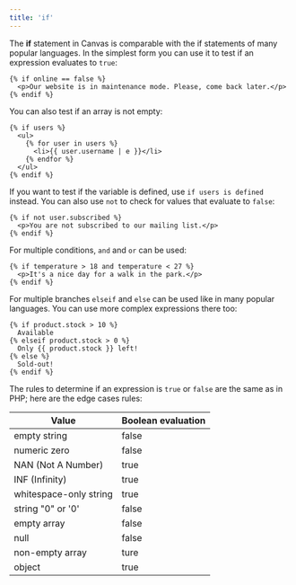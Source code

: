 ```yaml
---
title: 'if'
---
```


The **if** statement in Canvas is comparable with the if statements of many popular languages. In the simplest form you can use it to test if an expression evaluates to `true`:

```canvas
{% if online == false %}
  <p>Our website is in maintenance mode. Please, come back later.</p>
{% endif %}
```

You can also test if an array is not empty:

```canvas
{% if users %}
  <ul>
    {% for user in users %}
      <li>{{ user.username | e }}</li>
    {% endfor %}
  </ul>
{% endif %}
```

If you want to test if the variable is defined, use `if users is defined` instead. You can also use `not` to check for values that evaluate to `false`:

```canvas
{% if not user.subscribed %}
  <p>You are not subscribed to our mailing list.</p>
{% endif %}
```

For multiple conditions, `and` and `or` can be used:

```canvas
{% if temperature > 18 and temperature < 27 %}
  <p>It's a nice day for a walk in the park.</p>
{% endif %}
```

For multiple branches `elseif` and `else` can be used like in many popular languages. You can use more complex expressions there too:

```canvas
{% if product.stock > 10 %}
  Available
{% elseif product.stock > 0 %}
  Only {{ product.stock }} left!
{% else %}
  Sold-out!
{% endif %}
```

The rules to determine if an expression is `true` or `false` are the same as in PHP; here are the edge cases rules:

| Value                  | Boolean evaluation |
| ---------------------- | ------------------ |
| empty string           | false              |
| numeric zero           | false              |
| NAN (Not A Number)     | true               |
| INF (Infinity)         | true               |
| whitespace-only string | true               |
| string "0" or '0'      | false              |
| empty array            | false              |
| null                   | false              |
| non-empty array        | ture               |
| object                 | true               |

